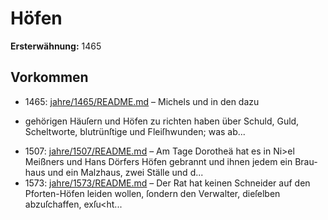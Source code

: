 # Höfen

**Ersterwähnung:** 1465

## Vorkommen
- 1465: [jahre/1465/README.md](../jahre/1465/README.md) – Michels und in den dazu
* gehörigen Häuſern und Höfen zu richten haben über
Schuld, Guld, Scheltworte, blutrünſtige und Fleiſhwunden;
was ab...
- 1507: [jahre/1507/README.md](../jahre/1507/README.md) – Am Tage Dorotheä hat es in Ni>el Meißners und
Hans Dörfers Höfen gebrannt und ihnen jedem ein Brau-
haus und ein Malzhaus, zwei Ställe und d...
- 1573: [jahre/1573/README.md](../jahre/1573/README.md) – Der Rat hat keinen Schneider auf den Pforten-Höfen
leiden wollen, ſondern den Verwalter, dieſelben abzuſchaffen,
exſu<ht...
